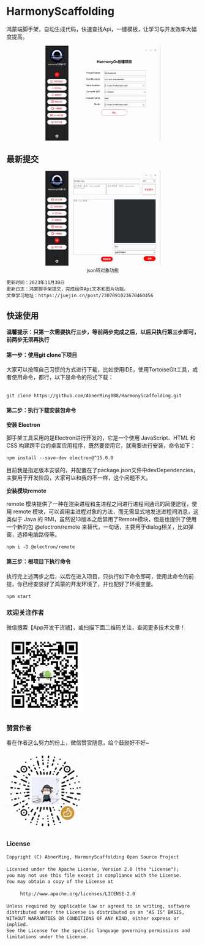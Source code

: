 # HarmonyScaffolding

鸿蒙端脚手架，自动生成代码，快速查找Api，一键模板，让学习与开发效率大幅度提高。

<p align="center" style="font-size:12px;"><img src="images/harmony_main.jpg" width="300px" />


## 最新提交

<p align="center" style="font-size:12px;"><img src="images/harmony_json.jpg" width="300px" /><br/>json转对象功能</p>

```
更新时间：2023年11月30日
更新日志：鸿蒙脚手架提交，完成组件Api文本和图片功能。
文章学习地址：https://juejin.cn/post/7307091023670460456
```


## 快速使用

**温馨提示：只第一次需要执行三步，等前两步完成之后，以后只执行第三步即可，前两步无须再执行**

#### 第一步：使用git clone下项目

大家可以按照自己习惯的方式进行下载，比如使用IDE，使用TortoiseGit工具，或者使用命令，都行，以下是命令的形式下载：

```

git clone https://github.com/AbnerMing888/HarmonyScaffolding.git

```

#### 第二步：执行下载安装包命令

**安装 Electron**

脚手架工具采用的是Electron进行开发的，它是一个使用 JavaScript、HTML 和 CSS 构建跨平台的桌面应用程序，既然要使用它，就需要进行安装，命令如下：


```
npm install --save-dev electron@^15.0.0
```

目前我是指定版本安装的，并配置在了package.json文件中devDependencies，主要用于开发阶段，大家可以和我的不一样，这个问题不大。

**安装模块remote**

remote 模块提供了一种在渲染进程和主进程之间进行进程间通讯的简便途径，使用 remote 模块，可以调用主进程对象的方法，而无需显式地发送进程间消息，这类似于 Java 的 RMI，虽然说13版本之后禁用了Remote模块，但是也提供了使用一个新的包 @electron/remote 来替代，一句话，主要用于dialog相关，比如弹窗，选择电脑路径等。

```
npm i -D @electron/remote

```

#### 第三步：根项目下执行命令

执行完上述两步之后，以后在进入项目，只执行如下命令即可，使用此命令的前提，你已经安装好了鸿蒙的开发环境了，并也配好了环境变量。

```
npm start
```


### 欢迎关注作者

微信搜索【App开发干货铺】，或扫描下面二维码关注，查阅更多技术文章！

<img src="images/abner.jpg" width="200px" />

### 赞赏作者

看在作者这么努力的份上，微信赞赏随意，给个鼓励好不好~

<img src="images/wx_code.jpg" width="200px" />

### License

```
Copyright (C) AbnerMing, HarmonyScaffolding Open Source Project

Licensed under the Apache License, Version 2.0 (the "License");
you may not use this file except in compliance with the License.
You may obtain a copy of the License at

     http://www.apache.org/licenses/LICENSE-2.0

Unless required by applicable law or agreed to in writing, software
distributed under the License is distributed on an "AS IS" BASIS,
WITHOUT WARRANTIES OR CONDITIONS OF ANY KIND, either express or implied.
See the License for the specific language governing permissions and
limitations under the License.
```


